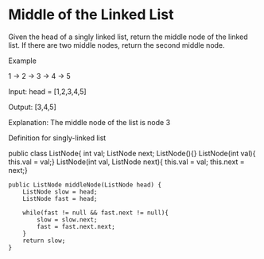 # Middle of the Linked List

Given the head of a singly linked list, return the middle node of the linked list. If there are two middle nodes, return the second middle node.

Example

1 -> 2 -> 3 -> 4 -> 5

Input: head = [1,2,3,4,5]

Output: [3,4,5]

Explanation: The middle node of the list is node 3



Definition for singly-linked list

public class ListNode{
        int val;
        ListNode next;
        ListNode(){}
        ListNode(int val){ this.val = val;}
        ListNode(int val, ListNode next){ this.val = val; this.next = next;}


    public ListNode middleNode(ListNode head) {
        ListNode slow = head;
        ListNode fast = head;

        while(fast != null && fast.next != null){
            slow = slow.next;
            fast = fast.next.next;
        }
        return slow;
    }

